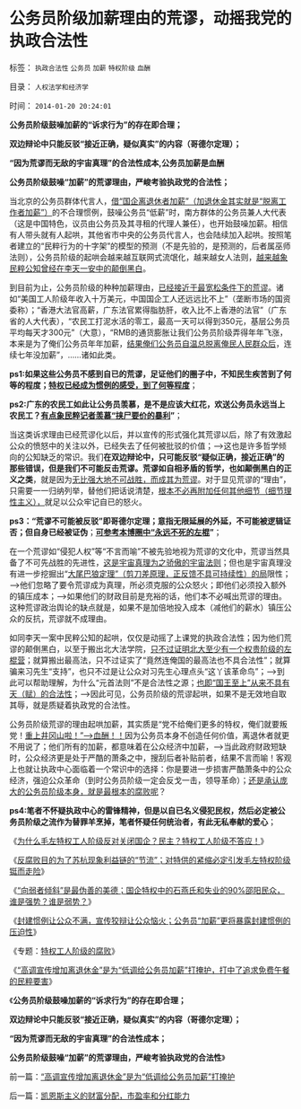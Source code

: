 # 公务员阶级加薪理由的荒谬，动摇我党的执政合法性

标签： `执政合法性` `公务员` `加薪` `特权阶级` `血酬` 

目录： `人权法学和经济学`

时间： `2014-01-20 20:24:01`

**公务员阶级鼓噪加薪的“诉求行为”的存在即合理；**

**双边辩论中只能反驳“接近正确，疑似真实”的内容（哥德尔定理）；**

**“因为荒谬而无敌的宇宙真理”的合法性成本,公务员加薪是血酬**

**公务员阶级鼓噪“加薪”的荒谬理由，严峻考验执政党的合法性；**



当北京的公务员群体代言人，[借“国企离退休者加薪”（加退休金其实就是“脱离工作者加薪”）](../../../2014/1/19/“高调宣传增加离退休金”是为“低调给公务员加薪”打掩护.md)的不合理惯例，鼓噪公务员“低薪”时，南方群体的公务员兼人大代表（这是中国特色，议员由公务员及其寻租的代理人兼任），也开始鼓噪加薪。相信有人带头就有人起哄，其他省市中央的公务员代言人，也会陆续加入起哄。按照笔者建立的“民粹行为的十字架”的模型的预测（不是先验的，是预测的，后者属巫师法则），公务员阶级的起哄会越来越互联网式流氓化，越来越女人法则，[越来越象民粹公知曾经在李天一安中的颠倒黑白](../../../2013/8/3/有中国特色的国际接轨，互联网流氓的炒作方式，颠倒黑白的学术水平.md)。

到目前为止，公务员阶级的种种加薪理由，[已经接近于最宽松条件下的荒谬](../../../2014/1/11/封建惯例让公众不满，宣传狡辩让公众恼火.md)。诸如“美国工人阶级年收入十万美元，中国国企工人还远远比不上”（垄断市场的国资委称）；“香港大法官高薪，广东法官累得脂肪肝，收入比不上香港的法官”（广东省的人大代表），“农民工打泥水活的零工，最高一天可以得到350元，基层公务员平均每天才300元”（大意），“RMB的通货膨胀让我们公务员阶级弄得年年飞涨，本来是为了俺们公务员年年加薪，[结果俺们公务员自温总脱离俺民人民群众后](../../../2012/3/14/总理要禁毒，机构毒瘾大发作！.md)，连续七年没加薪”，……诸如此类。

**ps1:如果这些公务员不感到自已的荒谬，足证他们的圈子中，不知民生疾苦到了何等的程度；[特权已经成为惯例的感受，到了何等程度](../../../2008/10/17/官民二元之经济危机，小民百姓可能无路可逃.md)**；

**ps2:广东的农民工如此让公务员羡慕，是不是应该大红花，欢送公务员永远当上农民工？[有点象民粹记者羡慕“挟尸要价的暴利](../../../2010/8/26/刊登无良照《挟尸要价》涉嫌违法犯罪.md)”**；

当这类诉求理由已经荒谬化以后，并以宣传的形式强化其荒谬以后，除了有效激起公众的愤怒中的关注以外，已经失去了任何被批驳的价值；——>这也是许多哲学倾向的公知缺乏的常识。我们**在双边辩论中，只可能反驳“疑似正确，接近正确”的那些错误，但是我们不可能反击荒谬。荒谬如自相矛盾的哲学，也如颠倒黑白的正义之类**，就是因为[无比强大地不可战胜，而成其为荒谬](../../../2012/2/20/最强大的理论是自相矛盾的理论.md)。对于显见荒谬的“理由”，只需要一一归纳列举，替他们把话说清楚，[根本不必再附加任何其他细节（细节理性主义），](../../../2013/12/25/理性主义的细节自证循环和个人主义的实证逻辑.md)就足以公众牢记自已的怒火。

**ps3：“荒谬不可能被反驳”即哥德尔定理；意指无限延展的外延，不可能被逻辑证否；但自身已经被证伪**；**[可参考本博圈中“永远不死的左棍](../../../2014/1/17/愚民，公知，个人主义者，各自的互动步骤；.md)”**；

在一个荒谬如“侵犯人权”等“不言而喻”不被先验地视为荒谬的文化中，荒谬当然具备了不可先战胜的先进性，[这是宇宙真理为之骄傲的宇宙法则](../../../2013/11/13/宇宙真理强势崛起一年多，地狱法则的英明投机！.md)；但也是宇宙真理没有进一步挖掘出“[大尾巴狼定理”（剪刀差原理，正反馈不具可持续性）的局](../../../2009/11/18/绝对的真理之大尾巴狼定律.md)限性；——>他们忽略了要令荒谬成为真理，所必须克服的公众怒火；即他们必须投入额外的镇压成本；——>如果他们的财政目前是充裕的话，他们本不必喊出荒谬的理由。这种荒谬政治舆论的缺点就是，如果不是加倍地投入成本（减他们的薪水）镇压公众的反抗，荒谬就不成理由。

如同李天一案中民粹公知的起哄，仅仅是动摇了上课党的执政合法性；因为他们荒谬的颠倒黑白，以至于搬出北大法学院，[只不过证明北大至少有一个权贵阶级的左棍营](../../../2013/10/9/世上没有包赚不赔的刑事辩护，李天一案中的清华派刘桂明教授.md)；就算搬出最高法，只不过证实了“竟然连俺国的最高法也不具合法性”；就算骗来习先生“支持”，也只不过是让公众对习先生心理点头“这丫该革命鸟”；——>到此可以帮助理解，为什么“元首法则”不是合法性之源；[也即“国王至上”从来不具有天（赋）的合法性](../../../2014/1/19/继承“国王至上”的是“国会至上”还是“司法审查”？.md)；——>因此可见，公务员阶级的荒谬起哄，如果不是无效地自取其辱，就是质疑着执政党的合法性。

公务员阶级荒谬的理由起哄加薪，其实质是“党不给俺们更多的特权，俺们就要叛党！[重上井冈山啦！”——>血酬！！](../../../2013/12/3/民主社会，专门就是为了镇压（女人法则＋暴力＝血酬法则＝革命）.md)因为公务员本身不创造任何价值，离退休者就更不用说了；他们所有的加薪，都意味着在公众经济中加薪，——>当此政府财政短缺时，公众经济更是处于严酷的萧条之中，搜刮后者补贴前者，结果不言而喻！客观上也就让执政中心面临着一个常识中的选择：你是要进一步损害严酷萧条中的公众经济，强迫公众革命（到时公务员阶级一定会反戈一击，领导革命）；[还是承认庞大的公务员阶级本身，就是最根本的腐败呢](../../../2013/2/4/反腐败或是冬天里“好一棚大烟火”.md)？

**ps4:笔者不怀疑执政中心的雷锋精神，但是以自已名义侵犯民权，然后必定被公务员阶级之流作为替罪羊烹掉，笔者怀疑任何统治者，有此无私奉献的爱心**；

《[为什么毛左特权工人阶级反对关闭国企？民主？特权工人阶级不答应！](../../../2012/8/31/让民主滚开！特权工人阶级不答应！.md)》

《[反腐败目的为了苏杭现象利益链的“节流”；对特供的紧缩必定引发毛左特权阶级铤而走险](../../../2013/2/4/反腐败节流或致极左“闹革命”，里根主义远水难救旧火.md)》

《[“向弱者倾斜”是最伪善的美德；国企特权中的石燕氏和失业的90%邵阳民众，谁是强势？谁是弱势？](../../../2012/8/31/“向弱者倾斜”是最伪善的美德.md)》

《[封建惯例让公众不满，宣传狡辩让公众恼火；公务员“加薪”更将暴露封建惯例的压迫性](../../../2014/1/11/封建惯例让公众不满，宣传狡辩让公众恼火.md)》

《专题：[特权工人阶级的腐败](../../../2010/10/2/特权工人阶级的腐败.md)》

《[“高调宣传增加离退休金”是为“低调给公务员加薪”打掩护，打中了追求免费午餐的民粹要害](../../../2014/1/19/“高调宣传增加离退休金”是为“低调给公务员加薪”打掩护.md)》

《**公务员阶级鼓噪加薪的“诉求行为”的存在即合理；**

**双边辩论中只能反驳“接近正确，疑似真实”的内容（哥德尔定理）；**

**“因为荒谬而无敌的宇宙真理”的合法性成本；**

**公务员阶级鼓噪“加薪”的荒谬理由，严峻考验执政党的合法性**》



前一篇：[“高调宣传增加离退休金”是为“低调给公务员加薪”打掩护](../../../2014/1/19/“高调宣传增加离退休金”是为“低调给公务员加薪”打掩护.md)

后一篇：[凯恩斯主义的财富分配，市盈率和分红能力](../../../2014/1/20/凯恩斯主义的财富分配，市盈率和分红能力.md)